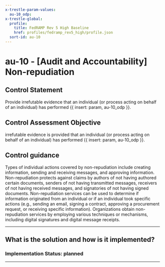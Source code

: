```yaml
---
x-trestle-param-values:
  au-10_odp:
x-trestle-global:
  profile:
    title: FedRAMP Rev 5 High Baseline
    href: profiles/fedramp_rev5_high/profile.json
  sort-id: au-10
---
```


# au-10 - \[Audit and Accountability\] Non-repudiation

## Control Statement

Provide irrefutable evidence that an individual (or process acting on behalf of an individual) has performed {{ insert: param, au-10_odp }}.

## Control Assessment Objective

irrefutable evidence is provided that an individual (or process acting on behalf of an individual) has performed {{ insert: param, au-10_odp }}.

## Control guidance

Types of individual actions covered by non-repudiation include creating information, sending and receiving messages, and approving information. Non-repudiation protects against claims by authors of not having authored certain documents, senders of not having transmitted messages, receivers of not having received messages, and signatories of not having signed documents. Non-repudiation services can be used to determine if information originated from an individual or if an individual took specific actions (e.g., sending an email, signing a contract, approving a procurement request, or receiving specific information). Organizations obtain non-repudiation services by employing various techniques or mechanisms, including digital signatures and digital message receipts.

______________________________________________________________________

## What is the solution and how is it implemented?

<!-- For implementation status enter one of: implemented, partial, planned, alternative, not-applicable -->

<!-- Note that the list of rules under ### Rules: is read-only and changes will not be captured after assembly to JSON -->

<!-- Add control implementation description here for control: au-10 -->

### Implementation Status: planned

______________________________________________________________________
